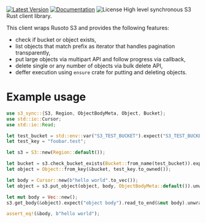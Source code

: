 [![Latest Version]][crates.io] [![Documentation]][docs.rs] ![License]
High level synchronous S3 Rust client library.

This client wraps Rusoto S3 and provides the following features:
* check if bucket or object exists,
* list objects that match prefix as iterator that handles pagination transparently,
* put large objects via multipart API and follow progress via callback,
* delete single or any number of objects via bulk delete API,
* deffer execution using `ensure` crate for putting and deleting objects.

Example usage
=============

```rust
use s3_sync::{S3, Region, ObjectBodyMeta, Object, Bucket};
use std::io::Cursor;
use std::io::Read;

let test_bucket = std::env::var("S3_TEST_BUCKET").expect("S3_TEST_BUCKET not set");
let test_key = "foobar.test";

let s3 = S3::new(Region::default());

let bucket = s3.check_bucket_exists(Bucket::from_name(test_bucket)).expect("check if bucket exists").left().expect("bucket does not exist");
let object = Object::from_key(&bucket, test_key.to_owned());

let body = Cursor::new(b"hello world".to_vec());
let object = s3.put_object(object, body, ObjectBodyMeta::default()).unwrap();

let mut body = Vec::new();
s3.get_body(&object).expect("object body").read_to_end(&mut body).unwrap();

assert_eq!(&body, b"hello world");
```

[crates.io]: https://crates.io/crates/multiline
[Latest Version]: https://img.shields.io/crates/v/multiline.svg
[Documentation]: https://docs.rs/multiline/badge.svg
[docs.rs]: https://docs.rs/multiline
[License]: https://img.shields.io/crates/l/multiline.svg
